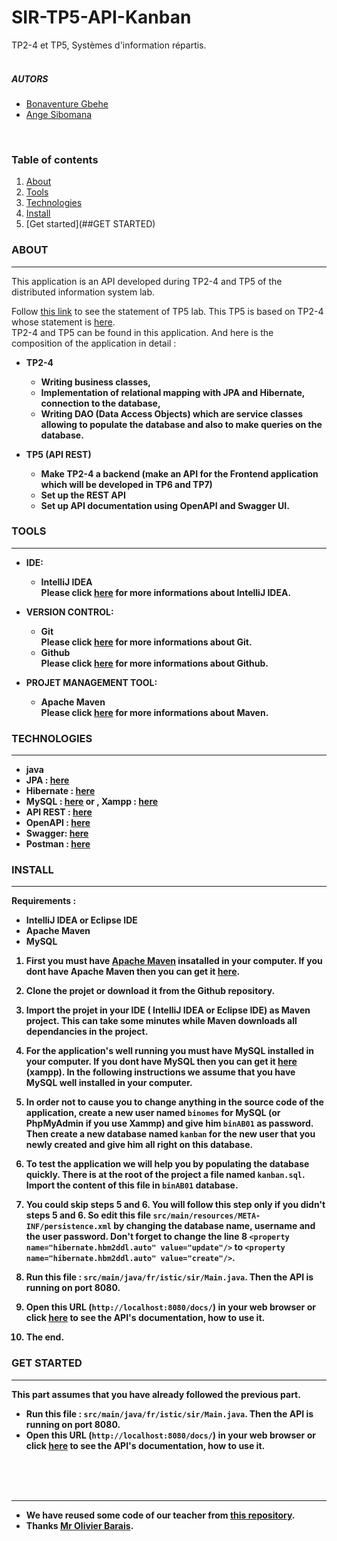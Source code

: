 # SIR-TP5-API-Kanban
TP2-4 et TP5, Systèmes d'information répartis. <br/> <br/>

##### AUTORS
  * [Bonaventure Gbehe](https://github.com/TodiBG)
  * [Ange Sibomana](https://github.com/angecla)
<br/> 

### Table of contents
1. [About](##ABOUT)
2. [Tools](##TOOLS)
3. [Technologies](##TECHNOLOGIES)
4. [Install](##INSTALL)
5. [Get started](##GET STARTED)

### ABOUT
***
This application is an API developed during TP2-4 and TP5 of the distributed information system lab.

 Follow [this link](https://docs.google.com/document/d/1H3YU4agteIqMysxSWKxEWEqjpQs0kIVQa3gQQG27CXc/edit)  to see the statement of TP5 lab. This TP5 is based on TP2-4 whose statement is [here](https://docs.google.com/document/d/1IfN_LvfZCZJIu4aNO3_2zpZqAsjObqWRd8Bs4sYtN1I/edit). 
<br> TP2-4 and TP5 can be found in this application. And here is the composition of the application in detail : 
* <b>TP2-4<b/>
    * Writing business classes,
    * Implementation of relational mapping with JPA and Hibernate, connection to the database,
    * Writing DAO (Data Access Objects) which are service classes allowing to populate the database and also to make queries on the database.

* TP5 (API REST) <br>
    * Make TP2-4 a backend (make an API for the Frontend application which will be developed in TP6 and TP7)
    * Set up the REST API
    * Set up API documentation using OpenAPI and Swagger UI. 


### TOOLS
***
 * IDE: 
    * <b>IntelliJ IDEA<b>
      <br>Please click [here](https://www.jetbrains.com/idea/) for more informations about IntelliJ IDEA.
      
     
 * VERSION CONTROL:
    * <b>Git<b>
        <br>Please click [here](https://git-scm.com/) for more informations about Git.
    * <b>Github<b>
      <br>Please click [here](https://github.com/) for more informations about Github.
      

 * PROJET MANAGEMENT TOOL:
    * <b>Apache Maven<b>
      <br>Please click [here](https://maven.apache.org/) for more informations about Maven.

### TECHNOLOGIES   
***
 * java 
 * JPA : [here](https://www.baeldung.com/learn-jpa-hibernate) 
 * Hibernate : [here](https://hibernate.org/)
 * MySQL : [here](https://www.mysql.com/) or , Xampp : [here](https://www.apachefriends.org/fr/index.html)
 * API REST :  [here](https://www.restapitutorial.com/)
 * OpenAPI : [here](https://www.openapis.org/) 
 * Swagger: [here](https://swagger.io/docs/specification/about/)  
 * Postman : [here](https://www.postman.com/)


### INSTALL
***

Requirements :
- IntelliJ IDEA or Eclipse IDE
- Apache Maven
- MySQL


 1. First you must have [Apache Maven](https://maven.apache.org/) insatalled in your computer.  If you dont have Apache Maven then you can get it [here](https://maven.apache.org/).
   
 
 2. Clone the projet or download it from the Github repository.
   
 
 3. Import the projet in your IDE ( IntelliJ IDEA or Eclipse IDE) as Maven project. This can take some minutes while Maven downloads all dependancies in the project. 
  
  
 4. For the application's well running you must have MySQL installed in your computer. If you dont have MySQL then you can get it  [here](https://www.apachefriends.org/fr/index.html) (xampp). In the following instructions we assume that you have MySQL well installed in your computer.
    

 5. In order not to cause you to change anything in the source code of the application, create a new user named `binomes` for MySQL (or PhpMyAdmin if you use Xammp) and give him `binAB01`  as password. Then create a new database named `kanban` for the new user that you newly created and give him all right on this database.

    
 6. To test the application we will help you by populating the database quickly. There is at the root of the project a file named `kanban.sql`. Import the content of this file in `binAB01` database. 
    

 7. You could skip steps 5 and 6. You will follow this step only if you didn't steps 5 and 6. So edit this file `src/main/resources/META-INF/persistence.xml`  by changing the database name, username and the user password.  Don't forget to change the line 8 `<property name="hibernate.hbm2ddl.auto" value="update"/>` to  `<property name="hibernate.hbm2ddl.auto" value="create"/>`.
    

 8. Run this file :  `src/main/java/fr/istic/sir/Main.java`. Then the API is running on port 8080. 
    

 9. Open this URL (`http://localhost:8080/docs/`) in your web browser or click [here](http://localhost:8080/docs/) to see the API's documentation, how to use it.

 10. The end. 


### GET STARTED
***
This part assumes that you have already followed the previous part. 
* Run this file :  `src/main/java/fr/istic/sir/Main.java`. Then the API is running on port 8080.
* Open this URL (`http://localhost:8080/docs/`) in your web browser or click [here](http://localhost:8080/docs/) to see the API's documentation, how to use it.

<br/> <br/> <br/> 

***
* We have reused some code of our teacher from [this repository](https://github.com/barais/tpjpa2020).
* Thanks [Mr Olivier Barais](https://github.com/barais).  

